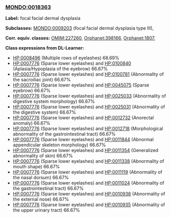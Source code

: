 
### [MONDO:0018363](http://purl.obolibrary.org/obo/MONDO_0018363)
**Label:** focal facial dermal dysplasia

**Subclasses:** [MONDO:0009203](http://purl.obolibrary.org/obo/MONDO_0009203) (focal facial dermal dysplasia type III), 

**Corr. equiv. classes:** [OMIM:227260](http://purl.obolibrary.org/obo/OMIM_227260), [Orphanet:398166](http://www.orpha.net/ORDO/Orphanet_398166), [Orphanet:1807](http://www.orpha.net/ORDO/Orphanet_1807), 

**Class expressions from DL-Learner:**

- [HP:0008496](http://purl.obolibrary.org/obo/HP_0008496) (Multiple rows of eyelashes) 68.69%
- [HP:0007776](http://purl.obolibrary.org/obo/HP_0007776) (Sparse lower eyelashes) and [HP:0100840](http://purl.obolibrary.org/obo/HP_0100840) (Aplasia/Hypoplasia of the eyebrow) 66.67%
- [HP:0007776](http://purl.obolibrary.org/obo/HP_0007776) (Sparse lower eyelashes) and [HP:0100781](http://purl.obolibrary.org/obo/HP_0100781) (Abnormality of the sacroiliac joint) 66.67%
- [HP:0007776](http://purl.obolibrary.org/obo/HP_0007776) (Sparse lower eyelashes) and [HP:0045075](http://purl.obolibrary.org/obo/HP_0045075) (Sparse eyebrow) 66.67%
- [HP:0007776](http://purl.obolibrary.org/obo/HP_0007776) (Sparse lower eyelashes) and [HP:0025033](http://purl.obolibrary.org/obo/HP_0025033) (Abnormality of digestive system morphology) 66.67%
- [HP:0007776](http://purl.obolibrary.org/obo/HP_0007776) (Sparse lower eyelashes) and [HP:0025031](http://purl.obolibrary.org/obo/HP_0025031) (Abnormality of the digestive system) 66.67%
- [HP:0007776](http://purl.obolibrary.org/obo/HP_0007776) (Sparse lower eyelashes) and [HP:0012732](http://purl.obolibrary.org/obo/HP_0012732) (Anorectal anomaly) 66.67%
- [HP:0007776](http://purl.obolibrary.org/obo/HP_0007776) (Sparse lower eyelashes) and [HP:0012718](http://purl.obolibrary.org/obo/HP_0012718) (Morphological abnormality of the gastrointestinal tract) 66.67%
- [HP:0007776](http://purl.obolibrary.org/obo/HP_0007776) (Sparse lower eyelashes) and [HP:0011844](http://purl.obolibrary.org/obo/HP_0011844) (Abnormal appendicular skeleton morphology) 66.67%
- [HP:0007776](http://purl.obolibrary.org/obo/HP_0007776) (Sparse lower eyelashes) and [HP:0011354](http://purl.obolibrary.org/obo/HP_0011354) (Generalized abnormality of skin) 66.67%
- [HP:0007776](http://purl.obolibrary.org/obo/HP_0007776) (Sparse lower eyelashes) and [HP:0011338](http://purl.obolibrary.org/obo/HP_0011338) (Abnormality of mouth shape) 66.67%
- [HP:0007776](http://purl.obolibrary.org/obo/HP_0007776) (Sparse lower eyelashes) and [HP:0011119](http://purl.obolibrary.org/obo/HP_0011119) (Abnormality of the nasal dorsum) 66.67%
- [HP:0007776](http://purl.obolibrary.org/obo/HP_0007776) (Sparse lower eyelashes) and [HP:0011024](http://purl.obolibrary.org/obo/HP_0011024) (Abnormality of the gastrointestinal tract) 66.67%
- [HP:0007776](http://purl.obolibrary.org/obo/HP_0007776) (Sparse lower eyelashes) and [HP:0010938](http://purl.obolibrary.org/obo/HP_0010938) (Abnormality of the external nose) 66.67%
- [HP:0007776](http://purl.obolibrary.org/obo/HP_0007776) (Sparse lower eyelashes) and [HP:0010935](http://purl.obolibrary.org/obo/HP_0010935) (Abnormality of the upper urinary tract) 66.67%


